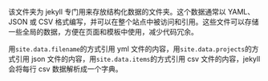 该文件夹为 jekyll 专门用来存放结构化数据的文件夹。这个数据通常以 YAML、JSON 或 CSV 格式编写，并可以在整个站点中被访问和引用。这些文件可以存储一些全局的数据，方便在页面和模板中使用，减少代码冗余。

用`site.data.filename`的方式引用 yml 文件的内容，用`site.data.projects`的方式引用 json 文件的内容，用`site.data.items`的方式引用 csv 文件的内容，jekyll 会将每行 csv 数据解析成一个字典。
